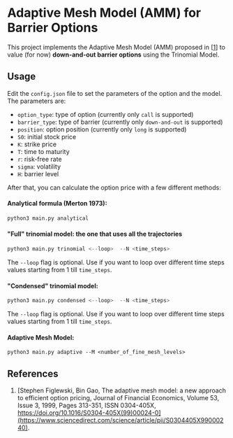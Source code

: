 # Adaptive Mesh Model (AMM) for Barrier Options
This project implements the Adaptive Mesh Model (AMM) proposed in [[1](#reference1)] to value (for now) **down-and-out barrier options** using the Trinomial Model.


## Usage
Edit the `config.json` file to set the parameters of the option and the model. The parameters are:
- `option_type`: type of option (currently only `call` is supported)
- `barrier_type`: type of barrier (currently only `down-and-out` is supported)
- `position`: option position (currently only `long` is supported)
- `S0`: initial stock price
- `K`: strike price
- `T`: time to maturity
- `r`: risk-free rate
- `sigma`: volatility
- `H`: barrier level

After that, you can calculate the option price with a few different methods:
#### Analytical formula (Merton 1973):
```python
python3 main.py analytical
```

#### "Full" trinomial model: the one that uses all the trajectories
```python
python3 main.py trinomial <--loop>  --N <time_steps>
```
The `--loop` flag is optional. Use if you want to loop over different time steps values starting
from 1 till `time_steps`.

#### "Condensed" trinomial model:
```python
python3 main.py condensed <--loop>  --N <time_steps>
```
The `--loop` flag is optional. Use if you want to loop over different time steps values starting
from 1 till `time_steps`.

#### Adaptive Mesh Model:
```
python3 main.py adaptive --M <number_of_fine_mesh_levels>
```


## References
1. <a id="reference1"></a>[Stephen Figlewski, Bin Gao, The adaptive mesh model: a new approach to efficient option pricing, Journal of Financial Economics, Volume 53, Issue 3, 1999, Pages 313-351, ISSN 0304-405X, https://doi.org/10.1016/S0304-405X(99)00024-0](https://www.sciencedirect.com/science/article/pii/S0304405X99000240).